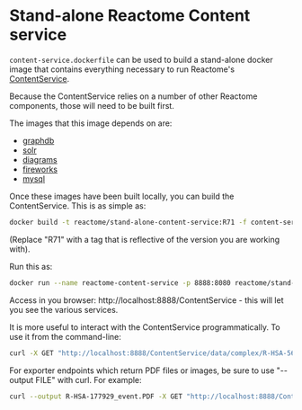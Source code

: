 # Stand-alone Reactome Content service

`content-service.dockerfile` can be used to build a stand-alone docker image that contains everything necessary to run Reactome's [ContentService](https://reactome.org/dev/content-service).

Because the ContentService relies on a number of other Reactome components, those will need to be built first.

The images that this image depends on are:
 - [graphdb](../neo4j)
 - [solr](../solr)
 - [diagrams](../diagram-generator)
 - [fireworks](../fireworks-generator)
 - [mysql](../mysql)

Once these images have been built locally, you can build the ContentService. This is as simple as:

```bash
docker build -t reactome/stand-alone-content-service:R71 -f content-service.dockerfile .
```

(Replace "R71" with a tag that is reflective of the version you are working with).

Run this as:
```bash
docker run --name reactome-content-service -p 8888:8080 reactome/stand-alone-content-service:R71
```
Access in you browser: http://localhost:8888/ContentService - this will let you see the various services.

It is more useful to interact with the ContentService programmatically. To use it from the command-line:
```bash
curl -X GET "http://localhost:8888/ContentService/data/complex/R-HSA-5674003/subunits?excludeStructures=false" -H "accept: application/json"
```
For exporter endpoints which return PDF files or images, be sure to use "--output FILE" with curl. For example:
```bash
curl --output R-HSA-177929_event.PDF -X GET "http://localhost:8888/ContentService/exporter/document/event/R-HSA-177929.pdf?level%20%5B0%20-%201%5D=1&diagramProfile=Modern&resource=total&analysisProfile=Standard" -H "accept: application/pdf"
```
